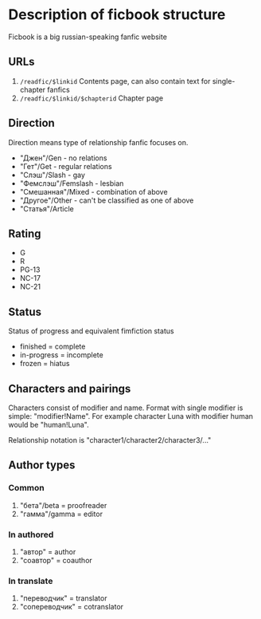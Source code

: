 # Description of ficbook structure

Ficbook is a big russian-speaking fanfic website

## URLs
1. `/readfic/$linkid`
Contents page, can also contain text for single-chapter fanfics
2. `/readfic/$linkid/$chapterid`
Chapter page

## Direction
Direction means type of relationship fanfic focuses on.
- "Джен"/Gen - no relations
- "Гет"/Get - regular relations
- "Слэш"/Slash - gay
- "Фемслэш"/Femslash - lesbian
- "Смешанная"/Mixed - combination of above
- "Другое"/Other - can't be classified as one of above
- "Статья"/Article

## Rating
- G
- R
- PG-13
- NC-17
- NC-21

## Status
Status of progress and equivalent fimfiction status
- finished = complete
- in-progress = incomplete
- frozen = hiatus

## Characters and pairings
Characters consist of modifier and name.
Format with single modifier is simple: "modifier!Name".
For example character Luna with modifier human would be "human!Luna".

Relationship notation is "character1/character2/character3/..."

## Author types
### Common
1. "бета"/beta = proofreader
2. "гамма"/gamma = editor
### In authored
1. "автор" = author
2. "соавтор" = coauthor
### In translate
1. "переводчик" = translator
2. "сопереводчик" = cotranslator

